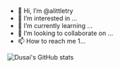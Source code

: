 - 👋 Hi, I’m @alittletry
- 👀 I’m interested in ...
- 🌱 I’m currently learning ...
- 💞️ I’m looking to collaborate on ...
- 📫 How to reach me 1...

![Dusai's GitHub stats](https://github-readme-stats.vercel.app/api?username=alittletry&show_icons=true&theme=radical)
<!---
alittletry/alittletry is a ✨ special ✨ repository because its `README.md` (this file) appears on your GitHub profile.
You can click the Preview link to take a look at your changes.
--->
